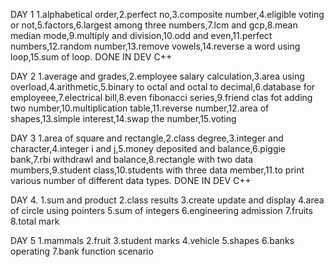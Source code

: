 DAY 1 1.alphabetical order,2.perfect no,3.composite number,4.eligible voting or not,5.factors,6.largest among three numbers,7.lcm and gcp,8.mean median mode,9.multiply and division,10.odd and even,11.perfect numbers,12.random number,13.remove vowels,14.reverse a word using loop,15.sum of loop. DONE IN DEV C++



DAY 2 1.average and grades,2.employee salary calculation,3.area using overload,4.arithmetic,5.binary to octal and octal to decimal,6.database for employeee,7.electrical bill,8.even fibonacci series,9.friend clas fot adding two number,10.multiplication table,11.reverse number,12.area of shapes,13.simple interest,14.swap the number,15.voting 




DAY 3 1.area of square and rectangle,2.class degree,3.integer and character,4.integer i and j,5.money deposited and balance,6.piggie bank,7.rbi withdrawl and balance,8.rectangle with two data mumbers,9.student class,10.students with three data member,11.to print various number of different data types. DONE IN DEV C++




DAY 4. 1.sum and product 2.class results  3.create update and display  4.area of circle using pointers   5.sum of integers  6.engineering admission  7.fruits 8.total mark




DAY 5  1.mammals 2.fruit 3.student marks  4.vehicle  5.shapes  6.banks operating 7.bank function scenario

